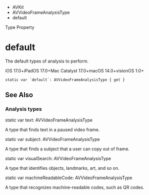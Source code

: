 

- AVKit
- AVVideoFrameAnalysisType
-  default 

Type Property

# default

The default types of analysis to perform.

iOS 17.0+iPadOS 17.0+Mac Catalyst 17.0+macOS 14.0+visionOS 1.0+

``` source
static var `default`: AVVideoFrameAnalysisType { get }
```

## See Also

### Analysis types

static var text: AVVideoFrameAnalysisType

A type that finds text in a paused video frame.

static var subject: AVVideoFrameAnalysisType

A type that finds a subject that a user can copy out of frame.

static var visualSearch: AVVideoFrameAnalysisType

A type that identifies objects, landmarks, art, and so on.

static var machineReadableCode: AVVideoFrameAnalysisType

A type that recognizes machine-readable codes, such as QR codes.

